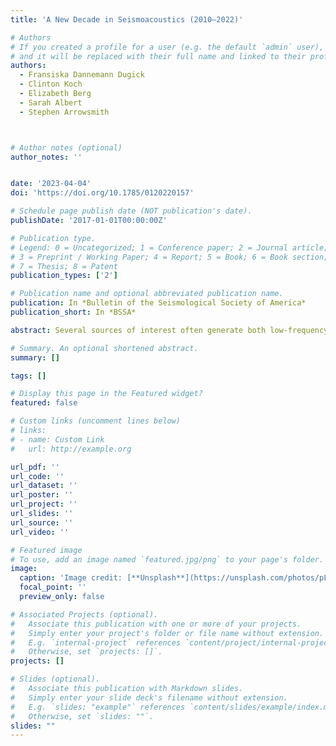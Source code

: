 ```yaml
---
title: 'A New Decade in Seismoacoustics (2010–2022)'

# Authors
# If you created a profile for a user (e.g. the default `admin` user), write the username (folder name) here
# and it will be replaced with their full name and linked to their profile.
authors:
  - Fransiska Dannemann Dugick
  - Clinton Koch
  - Elizabeth Berg
  - Sarah Albert
  - Stephen Arrowsmith



# Author notes (optional)
author_notes: ''


date: '2023-04-04'
doi: 'https://doi.org/10.1785/0120220157'

# Schedule page publish date (NOT publication's date).
publishDate: '2017-01-01T00:00:00Z'

# Publication type.
# Legend: 0 = Uncategorized; 1 = Conference paper; 2 = Journal article;
# 3 = Preprint / Working Paper; 4 = Report; 5 = Book; 6 = Book section;
# 7 = Thesis; 8 = Patent
publication_types: ['2']

# Publication name and optional abbreviated publication name.
publication: In *Bulletin of the Seismological Society of America*
publication_short: In *BSSA*

abstract: Several sources of interest often generate both low‐frequency acoustic and seismic signals due to energy propagation through the atmosphere and the solid Earth. Seismic and acoustic observations are associated with a wide range of sources, including earthquakes, volcanoes, bolides, chemical and nuclear explosions, ocean noise, and others. The fusion of seismic and acoustic observations contributes to a better understanding of the source, both in terms of constraining source location and physics, as well as the seismic to acoustic coupling of energy. In this review, we summarize progress in seismoacoustic data processing, including recent developments in open‐source data availability, low‐cost seismic and acoustic sensors, and large‐scale deployments of collocated sensors from 2010 to 2022. Similarly, we outline the recent advancements in modeling efforts for both source characteristics and propagation dynamics. Finally, we highlight the advantages of fusing multiphenomenological signals, focusing on current and future techniques to improve source detection, localization, and characterization efforts. This review aims to serve as a reference for seismologists, acousticians, and others within the growing field of seismoacoustics and multiphenomenology research.

# Summary. An optional shortened abstract.
summary: []

tags: []

# Display this page in the Featured widget?
featured: false

# Custom links (uncomment lines below)
# links:
# - name: Custom Link
#   url: http://example.org

url_pdf: ''
url_code: ''
url_dataset: ''
url_poster: ''
url_project: ''
url_slides: ''
url_source: ''
url_video: ''

# Featured image
# To use, add an image named `featured.jpg/png` to your page's folder.
image:
  caption: 'Image credit: [**Unsplash**](https://unsplash.com/photos/pLCdAaMFLTE)'
  focal_point: ''
  preview_only: false

# Associated Projects (optional).
#   Associate this publication with one or more of your projects.
#   Simply enter your project's folder or file name without extension.
#   E.g. `internal-project` references `content/project/internal-project/index.md`.
#   Otherwise, set `projects: []`.
projects: []

# Slides (optional).
#   Associate this publication with Markdown slides.
#   Simply enter your slide deck's filename without extension.
#   E.g. `slides: "example"` references `content/slides/example/index.md`.
#   Otherwise, set `slides: ""`.
slides: ""
---
```





